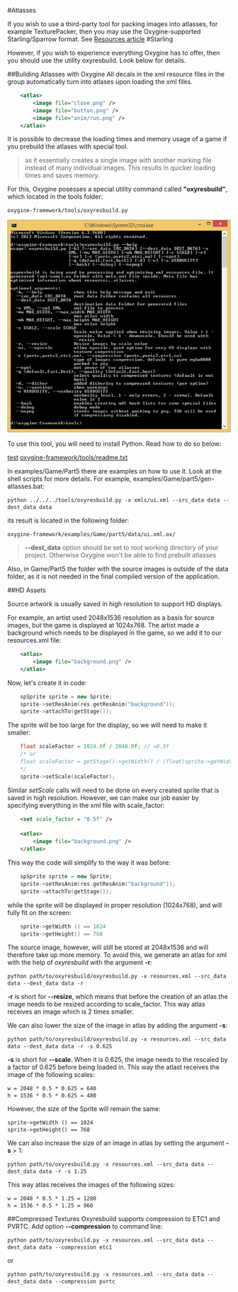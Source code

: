 #Atlasses

If you wish to use a third-party tool for packing images into atlasses, for example TexturePacker, then you may use the Oxygine-supported Starling/Sparrow format. See [Resources article](resources) #Starling

However, if you wish to experience everything Oxygine has to offer, then you should use the utility oxyresbuild. Look below for details.

##Building Atlasses with Oxygine
All decals in the xml resource files in the <atlas> group automatically turn into atlases upon loading the xml files.
```xml	
	<atlas>
	    <image file="close.png" />
	    <image file="button.png" />     
	    <image file="anim/run.png" />
	</atlas>
```
It is possible to decrease the loading times and memory usage of a game if you prebuild the atlases with special tool.
> as it essentially creates a single image with another marking file instead of many individual images. This results in quicker loading times and saves memory.

For this, Oxygine posesses a special utility command called **"oxyresbuild"**, which located in the tools folder:

	oxygine-framework/tools/oxyresbuild.py

![](img/oxyresbuild.png)

To use this tool, you will need to install Python. Read how to do so below:
		
[test](https://github.com/oxygine/oxygine-framework/blob/master/readme/readme.txt)
[oxygine-framework/tools/readme.txt](https://github.com/oxygine/oxygine-framework/blob/master/readme/readme.txt)

In examples/Game/Part5 there are examples on how to use it. Look at the shell scripts for more details. For example, examples/Game/part5/gen-atlasses.bat:

	python ../../../tools/oxyresbuild.py -x xmls/ui.xml --src_data data --dest_data data

its result is located in the following folder:

	oxygine-framework/examples/Game/part5/data/ui.xml.ox/

> **--dest_data** option should be set to root working directory of your project. Otherwise Oxygine won't be able to find prebuilt atlasses

Also, in Game/Part5 the folder with the source images is outside of the data folder, as it is not needed in the final compiled version of the application.

##HD Assets

Source artwork is usually saved in high resolution to support HD displays.
 
For example, an artist used 2048x1536 resolution as a basis for source images, but the game is displayed at 1024x768.
The artist made a background which needs to be displayed in the game, so we add it to our resources.xml file:
```xml
	<atlas>
	    <image file="background.png" />
	</atlas> 
```
Now, let's create it in code:
```cpp
	spSprite sprite = new Sprite;
	sprite->setResAnim(res.getResAnim("background"));
	sprite->attachTo(getStage());
```
The sprite will be too large for the display, so we will need to make it smaller:
```cpp
	float scaleFactor = 1024.0f / 2048.0f; // =0.5f
	/* or
	float scaleFactor = getStage()->getWidth() / (float)sprite->getWidth()	
	*/
	sprite->setScale(scaleFactor);
```
Similar *setScale* calls will need to be done on every created sprite that is saved in high resolution. However, we can make our job easier by specifying everything in the xml file with scale_factor:
```xml
	<set scale_factor = "0.5f" />

 	<atlas>
	    <image file="background.png" />
	</atlas>
```
This way the code will simplify to the way it was before: 
```cpp	
	spSprite sprite = new Sprite;
	sprite->setResAnim(res.getResAnim("background"));
	sprite->attachTo(getStage());
```
while the sprite will be displayed in proper resolution (1024x768), and will fully fit on the screen:
```cpp
	sprite->getWidth () == 1024
	sprite->getHeight() == 768 
```
The source image, however, will still be stored at 2048x1536 and will therefore take up more memory. To avoid this, we generate an atlas for xml with the help of *oxyresbuild* with the argument **-r**:

	python path/to/oxyresbuild/oxyresbuild.py -x resources.xml --src_data data --dest_data data -r

**-r** is short for **--resize**, which means that before the creation of an atlas the image needs to be resized according to scale_factor. This way atlas receives an image which is 2 times smaller.

We can also lower the size of the image in atlas by adding the argument **-s**:

	python path/to/oxyresbuild/oxyresbuild.py -x resources.xml --src_data data --dest_data data -r -s 0.625

**-s** is short for **--scale**. When it is 0.625, the image needs to the rescaled by a factor of 0.625 before being loaded in. This way the atlast receives the image of the following scales:

	w = 2048 * 0.5 * 0.625 = 640
	h = 1536 * 0.5 * 0.625 = 480

However, the size of the Sprite will remain the same:

	sprite->getWidth () == 1024
	sprite->getHeight() == 768 

We can also increase the size of an image in atlas by setting the argument **-s** > 1:
	
	python path/to/oxyresbuild.py -x resources.xml --src_data data --dest_data data -r -s 1.25 

This way atlas receives the images of the following sizes:

	w = 2048 * 0.5 * 1.25 = 1280
	h = 1536 * 0.5 * 1.25 = 960

##Compressed Textures
Oxyresbuild supports compression to ETC1 and PVRTC. Add option **--compression** to command line:

	python path/to/oxyresbuild.py -x resources.xml --src_data data --dest_data data --compression etc1

or

	python path/to/oxyresbuild.py -x resources.xml --src_data data --dest_data data --compression pvrtc
